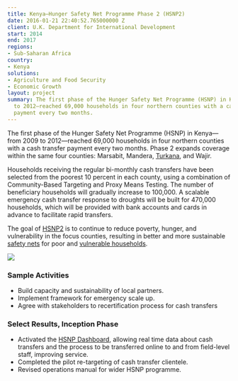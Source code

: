 ```yaml
---
title: Kenya—Hunger Safety Net Programme Phase 2 (HSNP2)
date: 2016-01-21 22:40:52.765000000 Z
client: U.K. Department for International Development
start: 2014
end: 2017
regions:
- Sub-Saharan Africa
country:
- Kenya
solutions:
- Agriculture and Food Security
- Economic Growth
layout: project
summary: The first phase of the Hunger Safety Net Programme (HSNP) in Kenya—from 2009
  to 2012—reached 69,000 households in four northern counties with a cash transfer
  payment every two months.
---
```


The first phase of the Hunger Safety Net Programme (HSNP) in Kenya—from 2009 to 2012—reached 69,000 households in four northern counties with a cash transfer payment every two months. Phase 2 expands coverage within the same four counties: Marsabit, Mandera, [Turkana][1], and Wajir.

Households receiving the regular bi-monthly cash transfers have been selected from the poorest 10 percent in each county, using a combination of Community-Based Targeting and Proxy Means Testing. The number of beneficiary households will gradually increase to 100,000. A scalable emergency cash transfer response to droughts will be built for 470,000 households, which will be provided with bank accounts and cards in advance to facilitate rapid transfers.

The goal of [HSNP2][2] is to continue to reduce poverty, hunger, and vulnerability in the focus counties, resulting in better and more sustainable [safety nets][3] for poor and [vulnerable households][4].

![][5]

###  Sample Activities

* Build capacity and sustainability of local partners.
* Implement framework for emergency scale up.
* Agree with stakeholders to recertification process for cash transfers

###  Select Results, Inception Phase

* Activated the [HSNP Dashboard][3], allowing real time data about cash transfers and the process to be transferred online to and from field-level staff, improving service.
* Completed the pilot re-targeting of cash transfer clientele.
* Revised operations manual for wider HSNP programme.

[1]: http://www.economist.com/news/middle-east-and-africa/21657384-wild-ancient-and-oil-rich-turkana-shows-how-fast-continent-changing
[2]: http://www.hsnp.or.ke/
[3]: http://dai-global-developments.com/articles/strengthening-kenyas-hunger-safety-net-through-better-data-transfe/
[4]: https://www.youtube.com/watch?v=ObSi7IXcYeU
[5]: /assets/images/projects/SafetyNet.jpg
